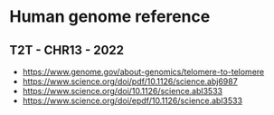 # Human genome reference

## T2T - CHR13 - 2022
- https://www.genome.gov/about-genomics/telomere-to-telomere
- https://www.science.org/doi/pdf/10.1126/science.abj6987
- https://www.science.org/doi/10.1126/science.abl3533
- https://www.science.org/doi/epdf/10.1126/science.abl3533
